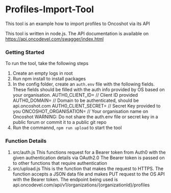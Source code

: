 # Profiles-Import-Tool
This tool is an example how to import profiles to Oncoshot via its API

This tool is written in node.js. The API documentation is available on https://api.oncodevel.com/swagger/index.html

### Getting Started

To run the tool, take the following steps
1. Create an empty logs in root
2. Run npm install to install packages
3. In the config folder, create an ```auth.env``` file with the following fields. These fields should be filled with the auth info provided by OS based on your organisation.
    AUTH0_CLIENT_ID= // Client ID provided
    AUTH0_DOMAIN= // Domain to be authenticated, should be api.oncoshot.com
    AUTH0_CLIENT_SECRET= // Secret Key provided to you
    ONCOSHOT_ORGANISATION= // Your organisation name on Oncoshot
WARNING: Do not share the auth.env file or secret key in a public forum or commit it to a public git repo
4. Run the commannd, ```npm run upload``` to start the tool

### Function Details
1. src/auth.js
    This functions request for a Bearer token from Auth0 with the given authentication details via OAuth2.0
    The Bearer token is passed on to other functions that require authentication
2. src/upload.js
    This is the function that makes the request to HTTPS.
    The function accepts a JSON data file and makes PUT request to the OS API with the Bearer token.
    The endpoint being used is api.oncodevel.com/api/v1/organizations/{organizationId}/profiles